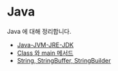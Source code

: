 # Java

Java 에 대해 정리합니다.

- [Java-JVM-JRE-JDK](./Java-JVM-JRE-JDK.md)
- [Class 와 main 메서드](./Class_와_main_메서드.md)
- [String, StringBuffer, StringBuilder](./String-StringBuffer-StringBuilder.md)